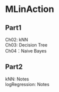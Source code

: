 # MLinAction  

## Part1  
Ch02: kNN  
Ch03: Decision Tree  
Ch04：Naive Bayes  

## Part2  
kNN: Notes  
logRegression: Notes  

